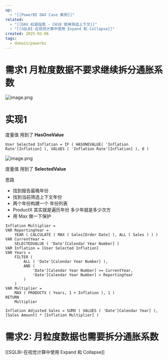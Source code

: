 ```yaml
---
up:
  - "[[PowerBI DAX Case 案例]]"
related:
  - "[[DAX 权威指南 - CH10 使用筛选上下文]]"
  - "[[SQLBI-在视觉计算中使用 Expand 和 Collapse]]"
created: 2025-02-06
tags:
  - domain/powerbi
---
```


# 需求1 月粒度数据不要求继续拆分通胀系数

![image.png](https://s1.vika.cn/space/2025/02/06/535211529bf54b8fb40bb93a6d017e39)


# 实现1


度量值 用到了 **HasOneValue**
```
User Selected Inflation = IF ( HASONEVALUE( 'Inflation Rate'[Inflation] ), VALUES ( 'Inflation Rate'[Inflation] ), 0 )
```

![image.png](https://s1.vika.cn/space/2025/02/06/38e8c65b5d5d459296e7a10353fd6e73)




度量值 用到了 **SelectedValue**

思路
- 找到报告最晚年份
- 找到当前筛选上下文年份
- 两个年份构建一个 年份列表
- ProductX 其实就是遍历年份 多少年就是多少次方
- 用 Max 做一下保护

```
Inflation Multiplier = 
VAR ReportingYear =
    YEAR ( CALCULATE ( MAX ( Sales[Order Date] ), ALL ( Sales ) ) )
VAR CurrentYear =
    SELECTEDVALUE ( 'Date'[Calendar Year Number] )
VAR Inflation = [User Selected Inflation]
VAR Years =
    FILTER (
        ALL ( 'Date'[Calendar Year Number] ),
        AND (
            'Date'[Calendar Year Number] >= CurrentYear,
            'Date'[Calendar Year Number] < ReportingYear
        )
    )
VAR Multiplier =
    MAX ( PRODUCTX ( Years, 1 + Inflation ), 1 )
RETURN
    Multiplier
```



```
Inflation Adjusted Sales = SUMX ( VALUES ( 'Date'[Calendar Year] ), [Sales Amount] * [Inflation Multiplier] )
```


# 需求2: 月粒度数据也需要拆分通胀系数


[[SQLBI-在视觉计算中使用 Expand 和 Collapse]]